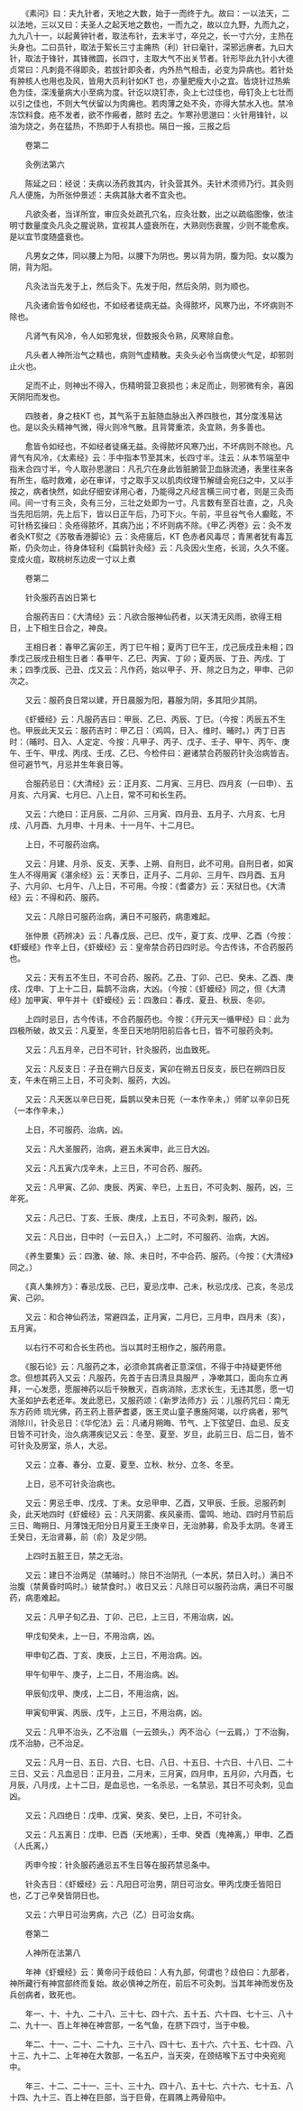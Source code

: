 <!-- { "loadSidebar": true } -->
　　《素问》曰：夫九针者，天地之大数，始于一而终于九。故曰：一以法天，二以法地，三以又曰：夫圣人之起天地之数也，一而九之，故以立九野，九而九之，九九八十一，以起黄钟针者，取法布针，去末半寸，卒兑之，长一寸六分，主热在头身也。二曰员针，取法于絮长三寸主痈热（利）针曰毫针，深邪远痹者。九曰大针，取法于锋针，其锋微圆，长四寸，主取大气不出关节者。针形毕此九针小大德贞常曰：凡刺竟不得即灸，若拔针即灸者，内外热气相击，必变为异病也。若针处有肿核人也用也及风，皆用大员利针如KT 也，亦量肥瘦大小之宜。皆烧针过热紫色为佳，深浅量病大小至病为度。针讫以烧钉赤，灸上七过佳也，毋钉灸上七壮而以引之佳也，不则大气伏留以为肉痈也。若肉薄之处不灸，亦得大禁水入也。禁冷冻饮料食。疮不发者，欲不作瘢者，脓时 去之。乍寒孙思邈曰：火针用锋针，以油为烧之，务在猛热，不热即于人有损也。隔日一报，三报之后

　　卷第二

　　灸例法第六

　　陈延之曰：经说：夫病以汤药救其内，针灸营其外。夫针术须师乃行。其灸则凡人便施，为所张仲景述：夫病其脉大者不宜灸也。

　　凡欲灸者，当详所宜，审应灸处疏孔穴名，应灸壮数，出之以疏临图像，依注明寸数量度灸凡灸之腥说熟，宜视其人盛衰所在，大熟则伤衰腥，少则不能愈疾。是以宜节度随盛衰也。

　　凡男女之体，同以腰上为阳，以腰下为阴也。男以背为阴，腹为阳。女以腹为阴，背为阳。

　　凡灸法当先发于上，然后灸下。先发于阳，然后灸阴，则为顺也。

　　凡灸诸俞皆令如经也，不如经者徒病无益。灸得脓坏，风寒乃出，不坏病则不除也。

　　凡肾气有风冷，令人如邪鬼状，但数报灸令熟，风寒除自愈。

　　凡头者人神所治气之精也，病则气虚精散。夫灸头必令当病使火气足，却邪则止火也。

　　足而不止，则神出不得入，伤精明营卫衰损也；未足而止，则邪微有余，喜因天阴阳而发也。

　　四肢者，身之枝KT 也，其气系于五脏随血脉出入养四肢也，其分度浅易达也。是以灸头精神气微，得火则冷气散。且背膂重浓，灸宜熟，务多善也。

　　愈皆令如经也，不如经者徒痛无益。灸得脓坏风寒乃出，不坏病则不除也。凡肾气有风冷，《太素经》云：手中指本节至其末，长四寸半。注云：从本节端至中指未合四寸半，今人取孙思邈曰：凡孔穴在身此皆脏腑营卫血脉流通，表里往来各有所生，临时救难，必在审详，寸之取手又以肌肉纹理节解缝会宛臼之中，又以手按之，病者快然，如此仔细安详用心者，乃能得之凡经言横三间寸者，则是三灸而间。间一寸有三灸，灸有三分，三壮之处即为一寸。凡言数有至百壮直，之，凡灸当先阳后阴，先上后下，皆以日正午后，乃可下火。午前，平旦谷气令人癫眩，不可针杨玄操曰：灸疮得脓坏，其病乃出；不坏则病不除。《甲乙·丙卷》云：灸不发者灸KT熨之《苏敬香港脚论》云：灸疮瘥后，KT 色赤者风毒尽；青黑者犹有毒瓦斯，仍灸勿止，待身体轻利《扁鹊针灸经》云：凡灸因火生疮，长润，久久不瘥。变成火疽，取桃树东边皮一寸以上煮

　　卷第二

　　针灸服药吉凶日第七

　　合服药吉曰：《大清经》云：凡欲合服神仙药者，以天清无风雨，欲得王相日，上下相生日合之，神良。

　　王相日者：春甲乙寅卯王，丙丁巳午相；夏丙丁巳午王，戊己辰戌丑未相；四季戊己辰戌丑相生日者：春甲午、乙巳、丙寅、丁卯；夏丙辰、丁丑、丙戌、丁未；四季戊辰、己丑、戊又云：凡作药，始以甲子、开、除之日为之，甲申、己卯次之。

　　又云：服药良日常以建，开日晨服为阳，暮服为阴，多其阳少其阴。

　　《虾蟆经》云：凡服药吉曰：甲辰、乙巳、丙辰、丁巳。（今按：丙辰五不生也。甲辰此天又云：服药吉时：甲乙日：（鸡鸣，日入、维时、晡时。）丙丁日吉时：（晡时、日入、人定定、今按：凡甲子、丙子、戊子、壬子、甲午、丙午、庚午、壬午、甲戌、丙戌、壬戌、乙巳、今检件曰：避诸禁合药服药针灸治病皆吉。但可避节气，月忌并生年衰日等。

　　合服药忌日：《大清经》云：正月亥、二月寅、三月巳、四月亥（一曰申）、五月亥、六月寅、七月巳、八上日，常不可和长生药。

　　又云：六绝曰：正月辰、二月卯、三月寅、四月丑、五月子、六月亥、七月戌、八月酉、九月申、十月未、十一月午、十二月巳。

　　上日，不可服药治病。

　　又云：月建、月杀、反支、天季、上朔、自刑日，此不可用。自刑日者，如寅生人不得用寅《湛余经》云：天季日，正月子、二月卯、三月午、四月酉、五月子、六月卯、七月午、八上日，不可用。今按：《耆婆方》云：天狱日也。《大清经》云：不得和药、服药。

　　又云：凡除日可服药治病，满日不可服药，病患难起。

　　张仲景《药辨决》云：凡春戊辰、己巳、戊午，夏丁亥、戊甲、乙酉（今按：《虾蟆经》作辛上日，《虾蟆经》云：皇帝禁合药日四时忌。今古传讳，不合药服药也。

　　又云：天有五不生日，不可合药、服药。乙丑、丁卯、己巳、癸未、乙酉、庚戌、戊申、丁上十二日，扁鹊不治病，大凶。（今按：《虾蟆经》同之，但《大清经》加甲寅、甲午并十《虾蟆经》云：四激曰：春戌、夏丑、秋辰、冬卯。

　　上四时忌日，古今传讳，不合药服药也。今按：《开元天一循甲经》曰：此为四极所破，故又云：凡夏至，冬至日天地阴阳前后各七日，皆不可服药灸刺。

　　又云：凡五月辛，己日不可针，针灸服药，出血致死。

　　又云：凡反支日：子丑在朔六日反支，寅卯在朔五日反支，辰巳在朔四日反支，午未在朔三上日，不可灸刺、服药，大凶。

　　又云：凡天医以辛巳日死，扁鹊以癸未日死（一本作辛未，）师旷以辛卯日死（一本作辛未，）

　　上日，不可服药、治病，凶。

　　又云：凡大圣服药，治病，避五未寅申，此三日大凶。

　　又云：凡五寅六戊辛未，上三日，不可合药、服药。

　　又云：凡甲寅、乙卯、庚辰、丙寅、辛巳，上五日，不可灸刺、服药，凶，三年死。

　　又云：凡己巳、丁亥、壬辰、庚戌，上五日，不可灸刺，服药，凶。

　　又云：凡日出，日中时（一云日入，）上二时，不可服药、治病，大凶。

　　《养生要集》云：四激、破、除、未日时，不中合药、服药。（今按：《大清经》同之。）

　　《真人集辨方》：春忌戊辰、己巳，夏忌戊申、己未，秋忌戊戌、己亥，冬忌戊寅、己卯。

　　又云：和合神仙药法，常避四孟，正月寅，二月巳，三月申，四月未（亥），五月寅。

　　以右行不可和合长生药也。当以其时王相作之，服药用意。

　　《服石论》云：凡服药之本，必须命其病者正意深信，不得于中持疑更怀他念。但想其药入又云：凡服药，先首于吉日清旦具服严 ，净嗽其口，面向东立再拜，一心发愿，愿服神药以后千殃散灭，百病消除，志求长生，无违其愿，愿一切大圣如护去老还年。发此愿已，又服药颂：《新罗法师方》云：儿服药咒曰：南无东方药师 琉光佛，药王药上菩萨耆婆，医王灵山童子惠施阿竭，以疗病者，邪气消除川，针灸忌日：《华佗法》云：凡诸月朔晦、节气、上下弦望日、血忌、反支日皆不可针灸，治久病滞疾记又云：冬至、夏至、岁旦，此前三日、后二日，皆不可针灸及房室，杀人，大忌。

　　又云：立春、春分、立夏、夏至、立秋、秋分、立冬、冬至。

　　上日，忌不可针灸治病也。

　　又云：男忌壬申、戊戌、丁未。女忌甲申、乙酉，又甲辰、壬辰。忌服药刺灸，此天地四时《虾蟆经》云：凡天阴雾、疾风豪雨、雷鸣、地动、四时月节前后三日、晦朔日、月薄蚀无阳分日月夏王王庚辛日，无治肺募，俞及手太阴。冬肾王壬癸日，无治肾募，前（俞）及足少阴。

　　上四时五脏王日，禁之无治。

　　又云：建日不治两足（禁晡时。）除日不治阴孔（一本尻，禁日入时。）满日不治腹（禁黄昏时鸣时。）破禁食时。）收日又云：凡除日可以服药治病，满日不可服药，病患难起。

　　又云：凡甲子旬乙丑、丁卯、己巳，上三日，不用治病，凶。

　　甲戊旬癸未，上一日，不用治病，凶。

　　甲申旬乙酉、丁亥、庚辰，上三日，不用治病。凶。

　　甲午旬甲午、庚子，上二日，不用治病。凶。

　　甲辰旬戊甲、庚戌，上二日，不用治病，凶。

　　甲寅旬甲寅、丙辰、戊午，上三日，不用治病，凶。

　　又云：凡甲不治头，乙不治眉（一云颈头，）丙不治心（一云肩，）丁不治胸，戊不治胁，己不治足。

　　又云：凡月一日、五日、六日、七日、八日、十五日、十六日、十八日、二十三日、又云：凡血忌日：正月丑，二月未，三月寅，四月申，五月卯，六月酉，七月辰，八月戌，上十二日，是血忌也，一名杀忌，一名禁忌，其日不可灸刺，见血凶。

　　又云：凡四绝日：戊申、戊寅、癸亥、癸巳，上日，不可针灸。

　　又云：凡五离日：戊申、巳酉（天地离），壬申、癸酉（鬼神离，）甲申、乙酉（人氏离，）

　　丙申今按：针灸服药通忌五不生日等在服药禁忌条中。

　　针灸吉日：《虾蟆经》云：凡阳日可治男，阴日可治女。甲丙戊庚壬皆阳日也，乙丁己辛癸皆阴日也。

　　又云：六甲日可治男病，六己（乙）日可治女病。

　　卷第二

　　人神所在法第八

　　年神《虾蟆经》云：黄帝问于歧伯曰：人有九部，何谓也？歧伯曰：九部者，神所藏行有神宫部终而复始。故必慎神之所在，前后不可灸刺。当其年神而发伤及兵创病者，致死也。

　　年一、十、十九、二十八、三十七、四十六、五十五、六十四、七十三、八十二、九十一、百上年神在神宫部，一名气鱼，在脐下四寸，当于中极。

　　年二、十一、二十、二十九、三十八、四十七、五十六、六十五、七十四、八十三、九十二、上年神在大敦部，一名五户，当天突，在颈结喉下五寸中央宛宛中。

　　年三、十二、二十一、三十、三十九、四十八、五十七、六十六、七十五、八十四、九十三、百上神在巨部，当于巨骨，在肩隅上两骨陷中。

